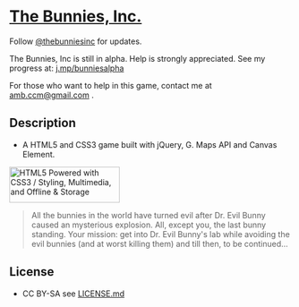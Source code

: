 # [The Bunnies, Inc. ](http://ambrosechua.github.com/thebunniesinc)

Follow [@thebunniesinc](http://twitter.com/thebunniesinc) for updates. 

The Bunnies, Inc is still in alpha. Help is strongly appreciated. See my progress at: [j.mp/bunniesalpha](http://j.mp/bunniesalpha)

For those who want to help in this game, contact me at [amb.ccm@gmail.com](mailto:amb.ccm@gmail.com) . 

## Description
* A  HTML5 and CSS3 game built with jQuery, G. Maps API and Canvas Element. 

<a href="http://www.w3.org/html/logo/">
<img src="http://www.w3.org/html/logo/badge/html5-badge-h-css3-multimedia-storage.png" width="197" height="64" alt="HTML5 Powered with CSS3 / Styling, Multimedia, and Offline &amp; Storage" title="HTML5 Powered with CSS3 / Styling, Multimedia, and Offline &amp; Storage">
</a>

> All the bunnies in the world have turned evil after Dr. Evil Bunny caused an mysterious explosion. All, except you, the last bunny standing. Your mission: get into Dr. Evil Bunny's lab while avoiding the evil bunnies (and at worst killing them) and till then, to be continued...
 
## License
* CC BY-SA see [LICENSE.md](https://github.com/ambrosechua/thebunniesinc/blob/master/LICENSE.md)
